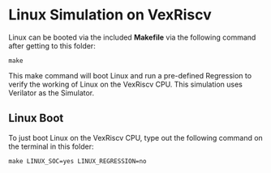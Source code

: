 # Linux Simulation on VexRiscv

Linux can be booted via the included **Makefile** via the following command after getting to this folder: 
```
make
```
This make command will boot Linux and run a pre-defined Regression to verify the working of Linux on the VexRiscv CPU. This simulation uses Verilator as the Simulator.
## Linux Boot
To just boot Linux on the VexRiscv CPU, type out the following command on the terminal in this folder:
```
make LINUX_SOC=yes LINUX_REGRESSION=no
```
